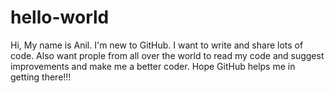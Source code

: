 # hello-world
Hi,
My name is Anil. I'm new to GitHub. I want to write and share lots of code. Also want prople from all over the world to read my code and suggest improvements and make me a better coder.
Hope GitHub helps me in getting there!!!
